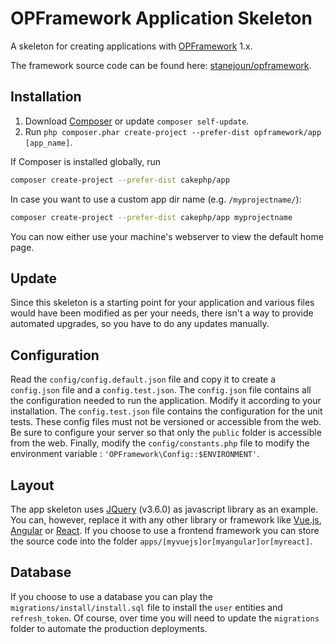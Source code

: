 # OPFramework Application Skeleton

A skeleton for creating applications with [OPFramework](https://opframework.stanejoun.com) 1.x.

The framework source code can be found here: [stanejoun/opframework](https://github.com/stanejoun/opframework).

## Installation

1. Download [Composer](https://getcomposer.org/doc/00-intro.md) or update `composer self-update`.
2. Run `php composer.phar create-project --prefer-dist opframework/app [app_name]`.

If Composer is installed globally, run

```bash
composer create-project --prefer-dist cakephp/app
```

In case you want to use a custom app dir name (e.g. `/myprojectname/`):

```bash
composer create-project --prefer-dist cakephp/app myprojectname
```

You can now either use your machine's webserver to view the default home page.

## Update

Since this skeleton is a starting point for your application and various files would have been modified as per your
needs, there isn't a way to provide automated upgrades, so you have to do any updates manually.

## Configuration

Read the `config/config.default.json` file and copy it to create a `config.json` file and a `config.test.json`.
The `config.json` file contains all the configuration needed to run the application. Modify it according to your
installation. The `config.test.json` file contains the configuration for the unit tests. These config files must not be
versioned or accessible from the web. Be sure to configure your server so that only the `public` folder is accessible
from the web. Finally, modify the `config/constants.php` file to modify the environment
variable : `'OPFramework\Config::$ENVIRONMENT'`.

## Layout

The app skeleton uses [JQuery](https://jquery.com/) (v3.6.0) as javascript library as an example. You can, however,
replace it with any other library or framework like [Vue.js](https://vuejs.org/), [Angular](https://angular.io/)
or [React](https://en.reactjs.org/). If you choose to use a frontend framework you can store the source code into the
folder `apps/[myvuejs]or[myangular]or[myreact]`.

## Database

If you choose to use a database you can play the `migrations/install/install.sql` file 
to install the `user` entities and `refresh_token`.
Of course, over time you will need to update the `migrations` folder to automate the production deployments.

